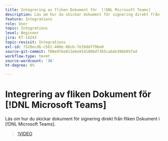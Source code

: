 ```yaml
---
title: Integrering av fliken Dokument för  [!DNL Microsoft Teams]
description: Läs om hur du skickar dokument för signering direkt från fliken Dokument i  [!DNL Microsoft Teams]
feature: Integrations
role: User
topic: Integrations
level: Beginner
jira: KT-14243
topic-revisit: Integrations
exl-id: 7520ecdb-c561-400e-86cb-7e19ddf79be0
source-git-commit: f00e97be813e6a91d180bd7365cabde396b95fad
workflow-type: tm+mt
source-wordcount: '36'
ht-degree: 0%

---
```


# Integrering av fliken Dokument för [!DNL Microsoft Teams]

Läs om hur du skickar dokument för signering direkt från fliken Dokument i [!DNL Microsoft Teams].

>[!VIDEO](https://video.tv.adobe.com/v/3439652?quality=12&learn=on&hidetitle=true&captions=swe)
